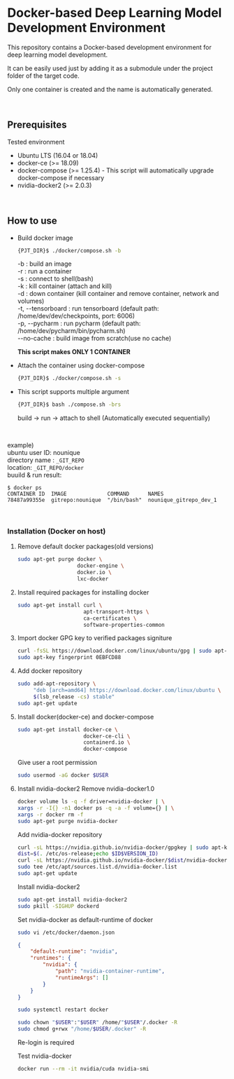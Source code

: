# Docker-based Deep Learning Model Development Environment

This repository contains a Docker-based development environment 
for deep learning model development.

It can be easily used just by adding it as a submodule 
under the project folder of the target code.

Only one container is created and the name is automatically generated.

<br>

## Prerequisites
Tested environment
- Ubuntu LTS (16.04 or 18.04)
- docker-ce (>= 18.09)
- docker-compose (>= 1.25.4) - This script will automatically upgrade docker-compose if necessary
- nvidia-docker2 (>= 2.0.3)

<br>

## How to use
   
- Build docker image
    ```bash
    {PJT_DIR}$ ./docker/compose.sh -b
    ```
    -b : build an image \
    -r : run a container \
    -s : connect to shell(bash) \
    -k : kill container (attach and kill) \
    -d : down container (kill container and remove container, network and volumes) \
    -t, --tensorboard : run tensorboard (default path: /home/dev/dev/checkpoints, port: 6006) \
    -p, --pycharm : run pycharm (default path: /home/dev/pycharm/bin/pycharm.sh) \
    --no-cache : build image from scratch(use no cache)
    
    **This script makes ONLY 1 CONTAINER**

- Attach the container using docker-compose
    ```bash
    {PJT_DIR}$ ./docker/compose.sh -s
    ```
  
- This script supports multiple argument
    ```bash
    {PJT_DIR}$ bash ./compose.sh -brs
    ```
    build -> run -> attach to shell (Automatically executed sequentially)
    
<br>
    
example) <br>
ubuntu user ID: nounique <br>
directory name : `_GIT_REPO` <br>
location: `_GIT_REPO/docker` <br>
buuild & run result:

    $ docker ps
    CONTAINER ID  IMAGE             COMMAND      NAMES
    78487a99355e  gitrepo:nounique  "/bin/bash"  nounique_gitrepo_dev_1
 
<br>

### Installation (Docker on host)

1. Remove default docker packages(old versions)
    ```bash
    sudo apt-get purge docker \
                       docker-engine \
                       docker.io \
                       lxc-docker 
    ```

2. Install required packages for installing docker
    ```bash
    sudo apt-get install curl \
                         apt-transport-https \
                         ca-certificates \
                         software-properties-common
    ```

3. Import docker GPG key to verified packages signiture
    ```bash
    curl -fsSL https://download.docker.com/linux/ubuntu/gpg | sudo apt-key add -
    sudo apt-key fingerprint 0EBFCD88
    ```

4. Add docker repository
    ```bash
    sudo add-apt-repository \
         "deb [arch=amd64] https://download.docker.com/linux/ubuntu \
         $(lsb_release -cs) stable"
    sudo apt-get update
    ```

5. Install docker(docker-ce) and docker-compose
    ```bash
    sudo apt-get install docker-ce \
                         docker-ce-cli \
                         containerd.io \
                         docker-compose
    ```
    
    Give user a root permission
    ```bash
    sudo usermod -aG docker $USER
    ```

6. Install nvidia-docker2
    Remove nvidia-docker1.0
    ```bash
    docker volume ls -q -f driver=nvidia-docker | \
    xargs -r -I{} -n1 docker ps -q -a -f volume={} | \
    xargs -r docker rm -f
    sudo apt-get purge nvidia-docker
    ```
    
    Add nvidia-docker repository
    ```bash
    curl -sL https://nvidia.github.io/nvidia-docker/gpgkey | sudo apt-key add -
    dist=$(. /etc/os-release;echo $ID$VERSION_ID)
    curl -sL https://nvidia.github.io/nvidia-docker/$dist/nvidia-docker.list | \
    sudo tee /etc/apt/sources.list.d/nvidia-docker.list
    sudo apt-get update
    ```
    
    Install nvidia-docker2
    ```bash
    sudo apt-get install nvidia-docker2
    sudo pkill -SIGHUP dockerd
    ```
    
    Set nvidia-docker as default-runtime of docker
    ```bash
    sudo vi /etc/docker/daemon.json
    ```
    ```json
    {
        "default-runtime": "nvidia",
        "runtimes": {
            "nvidia": {
                "path": "nvidia-container-runtime",
                "runtimeArgs": []
            }
        }
    }
    ```
    ```bash
    sudo systemctl restart docker
    ```
    
    ```bash
    sudo chown "$USER":"$USER" /home/"$USER"/.docker -R
    sudo chmod g+rwx "/home/$USER/.docker" -R
    ```
    
    Re-login is required

    Test nvidia-docker
    ```bash
    docker run --rm -it nvidia/cuda nvidia-smi
    ```
